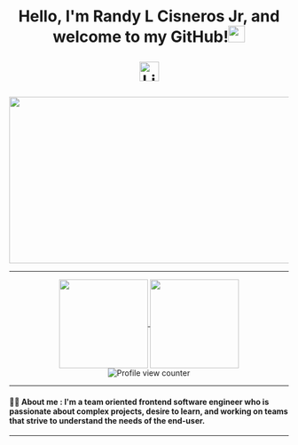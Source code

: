 <h1 align='center'>Hello, I'm Randy L Cisneros Jr, and welcome to my GitHub!<img width="30em" height="30em" src="https://media3.giphy.com/media/w1OBpBd7kJqHrJnJ13/giphy.gif?cid=ecf05e4759qv3wm96bf673k00mcbf1gmcog77vram7iajrsw&rid=giphy.gif&ct=s"/>
  <p>
   <a href="https://www.linkedin.com/in/randy-cisneros-17006a191/"> <img align="center" src="https://img.shields.io/badge/LinkedIn-0A66C2?style=for-the-badge&logo=linkedin&logoColor=white" alt="LinkedIn" height=35px</a>
  </p>
</h1>

<div align="center">
  <img src="https://media.giphy.com/media/dWesBcTLavkZuG35MI/giphy.gif" width="600" height="300"/>
</div>

---
<div align="center">
  <a href="https://github.com/RandyGitProjects/github-readme-stats">
    <img align="center" height="160em" src="https://github-readme-stats.vercel.app/api?username=RandyGitProjects&show_icons=true&theme=tokyonight&hide_border=true"/>
  </a>
  <a href="https://github.com/RandyGitProjects/github-readme-stats">
    <img align="center" height="160em" src="https://github-readme-stats.vercel.app/api/top-langs/?username=RandyGitProjects&layout=compact&theme=tokyonight&hide_border=true"/>
  </a>
</div>

<div align="center">
  <img src="https://komarev.com/ghpvc/?username=RandyGitProjects&style=for-the-badge&theme=tokyonight" alt="Profile view counter"/>
</div>

---

#### :man_technologist: About me : I'm a team oriented frontend software engineer who is passionate about complex projects, desire to learn, and working on teams that strive to understand the needs of the end-user.


---

<!--
**RandyGitProjects/RandyGitProjects** is a ✨ _special_ ✨ repository because its `README.md` (this file) appears on your GitHub profile.

Here are some ideas to get you started:
![visitors](https://visitor-badge.glitch.me/badge?page_id=page.id)

- 🔭 I’m currently working on ...
- 🌱 I’m currently learning ...
- 👯 I’m looking to collaborate on ...
- 🤔 I’m looking for help with ...
- 💬 Ask me about ...
- 📫 How to reach me: ...
- 😄 Pronouns: ...
- ⚡ Fun fact: ...
-->



